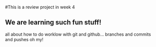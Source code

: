 #This is a review project in week 4
## We are learning such fun stuff!

all about how to do worklow with git and github... branches and commits and pushes oh my!

